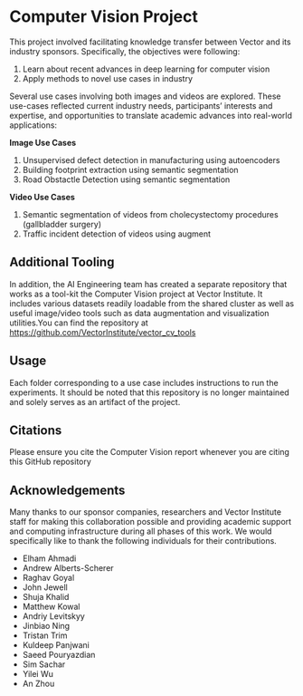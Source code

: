 # Computer Vision Project

This project involved facilitating knowledge transfer between Vector and its industry sponsors. Specifically, the objectives were following: 

1. Learn about recent advances in deep learning for computer vision
2. Apply methods to novel use cases in industry

Several use cases involving both images and videos are explored. These use-cases reflected current industry needs, participants’ interests and expertise, and opportunities to translate academic advances into real-world applications: 

**Image Use Cases**
1. Unsupervised defect detection in manufacturing using autoencoders
2. Building footprint extraction using semantic segmentation
3. Road Obstactle Detection using semantic segmentation

**Video Use Cases**
1. Semantic segmentation of videos from cholecystectomy procedures (gallbladder surgery)
2. Traffic incident detection of videos using augment

## Additional Tooling
In addition, the AI Engineering team has created a separate repository that works as a tool-kit the Computer Vision project at Vector Institute. It includes various datasets readily loadable from the shared cluster as well as useful image/video tools such as data augmentation and visualization utilities.You can find the repository at https://github.com/VectorInstitute/vector_cv_tools

## Usage 
Each folder corresponding to a use case includes instructions to run the experiments. It should be noted that this repository is no longer maintained and solely serves as an artifact of the project. 

## Citations
Please ensure you cite the Computer Vision report whenever you are citing this GitHub repository

## Acknowledgements 
Many thanks to our sponsor companies, researchers and Vector Institute staff for making this collaboration possible and providing academic support and computing infrastructure during all phases of this work. We would specifically like to thank the following individuals for their contributions. 

* Elham Ahmadi
* Andrew Alberts-Scherer
* Raghav Goyal
* John Jewell
* Shuja Khalid
* Matthew Kowal
* Andriy Levitskyy
* Jinbiao Ning
* Tristan Trim
* Kuldeep Panjwani
* Saeed Pouryazdian
* Sim Sachar
* Yilei Wu
* An Zhou
